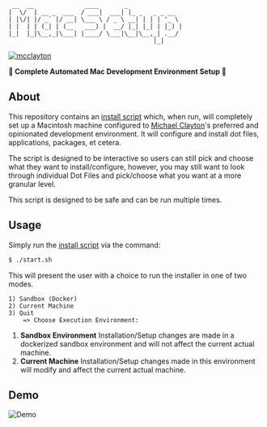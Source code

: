 ```
 __  __              ____       _
|  \/  | __ _  ___  / ___|  ___| |_ _   _ _ __
| |\/| |/ _` |/ __| \___ \ / _ \ __| | | | '_ \
| |  | | (_| | (__   ___) |  __/ |_| |_| | |_) |
|_|  |_|\__,_|\___| |____/ \___|\__|\__,_| .__/
                                        |_|
```

[![mcclayton](https://circleci.com/gh/mcclayton/MacSetup.svg?style=svg)](https://github.com/mcclayton/MacSetup)

**🚀 Complete Automated Mac Development Environment Setup 🚀**

## About

This repository contains an [install script](https://github.com/mcclayton/DotFiles/blob/master/install.sh) which, when run, will completely
set up a Macintosh machine configured to [Michael Clayton](https://github.com/mcclayton)'s preferred and opinionated development environment.
It will configure and install dot files, applications, packages, et cetera.

The script is designed to be interactive so users can still pick and choose what they want
to install/configure, however, you may still want to look through individual Dot Files and
pick/choose what you want at a more granular level.

This script is designed to be safe and can be run multiple times.

## Usage

Simply run the [install script](https://github.com/mcclayton/DotFiles/blob/master/install.sh) via the command:

```bash
$ ./start.sh
```

This will present the user with a choice to run the installer in one of two modes.
```
1) Sandbox (Docker)
2) Current Machine
3) Quit
    => Choose Execution Environment:
```

1. **Sandbox Environment**
      Installation/Setup changes are made in a dockerized sandbox environment and will not affect the current actual machine.
2. **Current Machine**
      Installation/Setup changes made in this environment will modify and affect the current actual machine.

## Demo

![Demo](./public/demo.gif)
